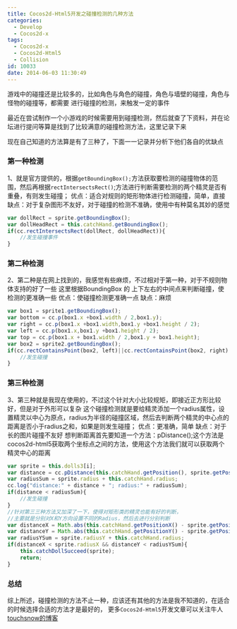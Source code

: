 ```yaml
---
title: Cocos2d-Html5开发之碰撞检测的几种方法
categories:
  - Develop
  - Cocos2d-x
tags:
  - Cocos2d-x
  - Cocos2d-Html5
  - Collision
id: 10033
date: 2014-06-03 11:30:49
---
```


游戏中的碰撞还是比较多的，比如角色与角色的碰撞，角色与墙壁的碰撞，角色与怪物的碰撞等，都需要
进行碰撞的检测，来触发一定的事件

最近在尝试制作一个小游戏的时候需要用到碰撞检测，然后就查了下资料，并在论坛进行提问等算是找到了比较满意的碰撞检测方法，这里记录下来

现在自己知道的方法算是有了三种了，下面一一记录并分析下他们各自的优缺点
### 第一种检测
1、就是官方提供的，根据`getBoundingBox();`方法获取要检测的碰撞物体的范围，然后再根据`rectIntersectsRect()`;方法进行判断需要检测的两个精灵是否有重叠，有则发生碰撞；
优点：适合对规则的矩形物体进行检测碰撞，简单，直接
缺点：对于复杂图形不友好，对于碰撞的检测不准确，使用中有种莫名其妙的感觉
```javascript
var dollRect = sprite.getBoundingBox();
var dollHeadRect = this.catchHand.getBoundingBox();
if(cc.rectIntersectsRect(dollRect, dollHeadRect)){
    //发生碰撞事件
}
```

### 第二种检测
2、第二种是在网上找到的，我感觉有些麻烦，不过相对于第一种，对于不规则物体支持的好了一些
这里根据BoundingBox 的 上下左右的中间点来判断碰撞，使检测的更准确一些
优点：使碰撞检测更准确一点
缺点：麻烦
```javascript
var box1 = sprite1.getBoundingBox();
var bottom = cc.p(box1.x +box1.width / 2,box1.y);
var right = cc.p(box1.x +box1.width,box1.y +box1.height / 2);
var left = cc.p(box1.x,box1.y +box1.height / 2);
var top = cc.p(box1.x + box1.width / 2,box1.y + box1.height);
var box2 = sprite2.getBoundingBox();
if(cc.rectContainsPoint(box2, left)||cc.rectContainsPoint(box2, right)||cc.rectContainsPoint(box2, top)||cc.rectContainsPoint(box2, bottom)){
    //发生碰撞
}
```

### 第三种检测
3、第三种就是我现在使用的，不过这个针对大小比较规矩，即接近正方形比较好，但是对于外形可以复杂
这个碰撞检测就是要给精灵添加一个radius属性，设置精灵以中心为原点，radius为半径的碰撞区域，然后去判断两个精灵的中心点的距离是否小于radius之和，如果是则发生碰撞；
优点：更准确，简单
缺点：对于长的图片碰撞不友好
想判断距离首先要知道一个方法：pDistance();这个方法是cocos2d-html5获取两个坐标点之间的方法，使用这个方法我们就可以获取两个精灵中心的距离
```javascript
var sprite = this.dolls3[i];
var distance = cc.pDistance(this.catchHand.getPosition(), sprite.getPosition());
var radiusSum = sprite.radius + this.catchHand.radius;
cc.log("distance:" + distance + "; radius:" + radiusSum);
if(distance < radiusSum){
    //发生碰撞
}
//针对第三三种方法又加深了一下，使得对矩形类的精灵也能有好的判断，
//主要就是分别对X和Y方向设置不同的Radius，然后去进行分别判断
var distanceX = Math.abs(this.catchHand.getPositionX() - sprite.getPositionX());
var distanceY = Math.abs(this.catchHand.getPositionY() - sprite.getPositionY());
var radiusYSum = sprite.radiusY + this.catchHand.radius;
if(distanceX < sprite.radiusX && distanceY < radiusYSum){
    this.catchDollSucceed(sprite);
    return;
}
```
### 总结
综上所述，碰撞检测的方法不止一种，应该还有其他的方法是我不知道的，在适合的时候选择合适的方法才是最好的，
更多`Cocos2d-Html5`开发文章可以关注牛人 [touchsnow的博客](http://blog.makeapp.co)